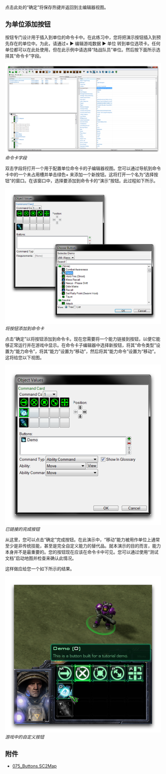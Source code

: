 点击此处的“确定”将保存热键并返回到主编辑器视图。

## 为单位添加按钮

按钮专门设计用于插入到单位的命令卡中。在此练习中，您将把演示按钮插入到预先存在的单位中。为此，请通过+ ▶︎ 编辑游戏数据 ▶︎ 单位 转到单位选项卡。任何单位都可以在此处使用，但在此示例中请选择“陆战队员”单位。然后按下面所示选择其“命令卡”字段。

[![命令卡字段](./resources/075_Buttons10.png)](./resources/075_Buttons10.png)
*命令卡字段*

双击字段将打开一个用于配置单位命令卡的子编辑器视图。您可以通过导航到命令卡中的一个未占用槽并单击绿色+ 来添加一个新按钮。这将打开一个名为“选择按钮”的窗口。在该窗口中，选择要添加到命令卡的“演示”按钮。此过程如下所示。

[![将按钮添加到命令卡](./resources/075_Buttons11.png)](./resources/075_Buttons11.png)
*将按钮添加到命令卡*

点击“确定”以将按钮添加到命令卡。现在您需要将一个能力链接到按钮，以便它能够正常运行并在游戏中显示。在命令卡子编辑器中选择新按钮，将其“命令类型”设置为“能力命令”，将其“能力”设置为“移动”，然后将其“能力命令”设置为“移动”。这将给您以下视图。

![已链接的完成按钮](./resources/075_Buttons12.png)
*已链接的完成按钮*

从这里，您可以点击“确定”完成按钮。在此演示中，“移动”能力被用作单位上通常至少是非传统技能，甚至是完全自定义能力的替代品。就本演示的目的而言，能力本身并不是最重要的。您的按钮现在应该在命令卡中可见。您可以通过使用“测试文档”启动地图并检查来确认此情况。

这样做应给您一个如下所示的结果。

[![游戏中的自定义按钮](./resources/075_Buttons13.png)](./resources/075_Buttons13.png)
*游戏中的自定义按钮*

## 附件

- [075_Buttons.SC2Map](./maps/075_Buttons.SC2Map)